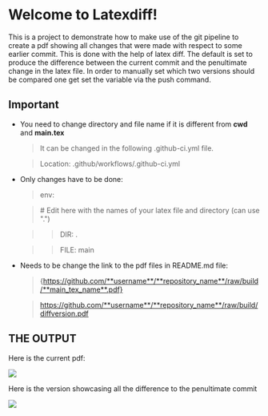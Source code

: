 # Welcome to Latexdiff!

This is a project to demonstrate how to make use of the git pipeline to create a pdf showing all
changes that were made with respect to some earlier commit. This is done with the help of latex diff.
The default is set to produce the difference between the current commit and
the penultimate change in the latex file.
In order to manually set which two versions should be compared one get set
the variable via the push command.

##  Important

- You need to change directory and file name if it is different from **cwd** and **main.tex**
  >  It can be changed in the following .github-ci.yml file. 
  
  >  Location: .github/workflows/.github-ci.yml
-  Only changes have to be done:
   > env:
   
    > \# Edit here with the names of your latex file and directory (can use ".")
   
	>>DIR: .
	
    >>    FILE: main
    
 - Needs to be change the link to the pdf files in README.md file:
   > \{https://github.com/**username**/**repository_name**/raw/build/**main_tex_name**.pdf}
   
   >https://github.com/**username**/**repository_name**/raw/build/diffversion.pdf
## THE OUTPUT
Here is the current pdf:

[![](https://img.shields.io/badge/Download-pdf-red)](https://github.com/ikrom96git/latexdiff_readme/raw/build/main.pdf)

Here is the version showcasing all the difference to the penultimate commit

[![](https://img.shields.io/badge/Download-pdf-red)](https://github.com/ikrom96git/latexdiff_readme/raw/build/diffversion.pdf)
